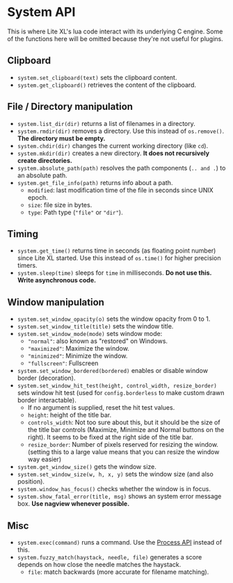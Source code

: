 # System API

This is where Lite XL's lua code interact with its underlying C engine.
Some of the functions here will be omitted because they're not useful for
plugins.

## Clipboard
- `system.set_clipboard(text)` sets the clipboard content.
- `system.get_clipboard()` retrieves the content of the clipboard.

## File / Directory manipulation
- `system.list_dir(dir)` returns a list of filenames in a directory.
- `system.rmdir(dir)` removes a directory. Use this instead of `os.remove()`.
  **The directory must be empty.**
- `system.chdir(dir)` changes the current working directory (like `cd`).
- `system.mkdir(dir)` creates a new directory.
  **It does not recursively create directories.**
- `system.absolute_path(path)` resolves the path components (`.. and .`) to an absolute path.
- `system.get_file_info(path)` returns info about a path.
  - `modified`: last modification time of the file in seconds since UNIX epoch.
  - `size`: file size in bytes.
  - `type`: Path type (`"file"` or `"dir"`).

## Timing
- `system.get_time()` returns time in seconds (as floating point number) since Lite XL started.
  Use this instead of `os.time()` for higher precision timers.
- `system.sleep(time)` sleeps for `time` in milliseconds.
  **Do not use this. Write asynchronous code.**

## Window manipulation
- `system.set_window_opacity(o)` sets the window opacity from 0 to 1.
- `system.set_window_title(title)` sets the window title.
- `system.set_window_mode(mode)` sets window mode:
  - `"normal"`: also known as "restored" on Windows.
  - `"maximized"`: Maximize the window.
  - `"minimized"`: Minimize the window.
  - `"fullscreen"`: Fullscreen
- `system.set_window_bordered(bordered)` enables or disable window border (decoration).
- `system.set_window_hit_test(height, control_width, resize_border)` sets window hit test (used for
  `config.borderless` to make custom drawn border interactable).
  - If no argument is supplied, reset the hit test values.
  - `height`: height of the title bar.
  - `controls_width`: Not too sure about this, but it should be the size of the title bar controls
    (Maximize, Minimize and Normal buttons on the right).
    It seems to be fixed at the right side of the title bar.
  - `resize_border`: Number of pixels reserved for resizing the window.
    (setting this to a large value means that you can resize the window way easier)
- `system.get_window_size()` gets the window size.
- `system.set_window_size(w, h, x, y)` sets the window size (and also position).
- `system.window_has_focus()` checks whether the window is in focus.
- `system.show_fatal_error(title, msg)` shows an system error message box.
  **Use nagview whenever possible.**

## Misc
- `system.exec(command)` runs a command. Use the [Process API][1] instead of this.
- `system.fuzzy_match(haystack, needle, file)` generates a score depends on how close the needle
  matches the haystack.
  - `file`: match backwards (more accurate for filename matching).

[1]: /en/tutorials/overview/process
